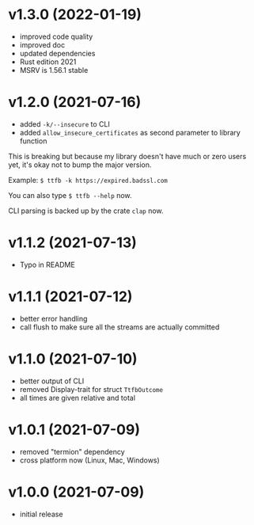 # v1.3.0 (2022-01-19)
- improved code quality
- improved doc
- updated dependencies
- Rust edition 2021
- MSRV is 1.56.1 stable

# v1.2.0 (2021-07-16)
- added `-k/--insecure` to CLI
- added `allow_insecure_certificates` as second parameter to library function

This is breaking but because my library doesn't have much or zero users yet,
it's okay not to bump the major version.

Example: `$ ttfb -k https://expired.badssl.com`

You can also type `$ ttfb --help` now.

CLI parsing is backed up by the crate `clap` now.

# v1.1.2 (2021-07-13)
- Typo in README

# v1.1.1 (2021-07-12)
- better error handling
- call flush to make sure all the streams are actually committed

# v1.1.0 (2021-07-10)
- better output of CLI
- removed Display-trait for struct `TtfbOutcome`
- all times are given relative and total

# v1.0.1 (2021-07-09)
- removed "termion" dependency
- cross platform now (Linux, Mac, Windows)

# v1.0.0 (2021-07-09)
- initial release
